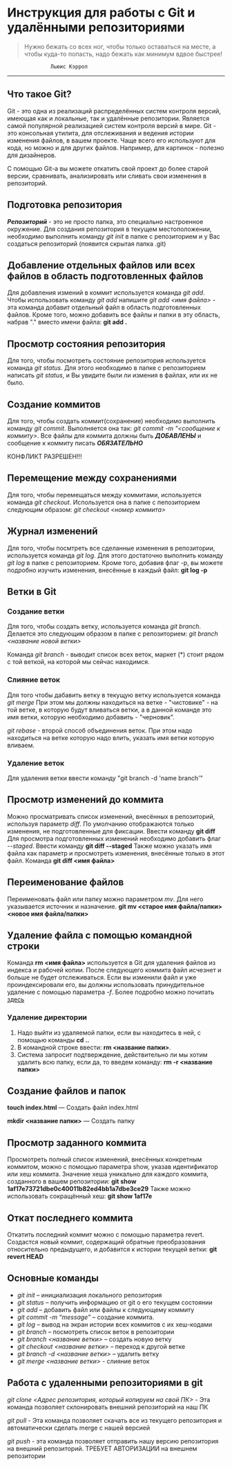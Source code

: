 # Инструкция для работы с Git и удалёнными репозиториями

>Нужно бежать со всех ног, чтобы только оставаться на месте, а чтобы куда-то попасть, надо бежать как минимум вдвое быстрее!
            
                  Льюис Кэррол
***
## Что такое Git?
Git - это одна из реализаций распределённых систем контроля версий, имеющая как и локальные, так и удалённые репозитории. Является самой популярной реализацией систем контроля версий в мире.
Git - это консольная утилита, для отслеживания и ведения истории изменения файлов, в вашем проекте. Чаще всего его используют для кода, но можно и для других файлов. Например, для картинок - полезно для дизайнеров.

С помощью Git-a вы можете откатить свой проект до более старой версии, сравнивать, анализировать или сливать свои изменения в репозиторий.


## Подготовка репозитория
***Репозиторий*** - это не просто папка, это специально настроенное окружение.
Для создания репозитория в текущем местоположении, необходимо выполнить команду *git init*  в папке с репозиторием и у Вас создаться репозиторий (появится скрытая папка .git)


## Добавление отдельных файлов или всех файлов в область подготовленных файлов 


Для добавления измений в коммит используется команда *git add*. Чтобы использовать команду *git add* напишите *git add <имя файла>* - эта команда добавит отдельный файл в область подготовленных файлов.
Кроме того, можно добавить все файлы и папки в эту область, набрав "." вместо имени файла: **git add .**


## Просмотр состояния репозитория
Для того, чтобы посмотреть состояние репозитория используется команда *git status*. Для этого необходимо в папке с репозиторием написать *git status*, и Вы увидите были ли измения в файлах, или их не было.

## Создание коммитов

Для того, чтобы создать коммит(сохранение) необходимо выполнить команду *git commit*. Выполняется она так: *git commit -m "<сообщение к коммиту>*. Все файлы для коммита должны быть ***ДОБАВЛЕНЫ*** и сообщение к коммиту писать ***ОБЯЗАТЕЛЬНО***

КОНФЛИКТ РАЗРЕШЕН!!!

## Перемещение между сохранениями
Для того, чтобы перемещаться между коммитами, используется команда *git checkout*. Используется она в папке с пепозиторием следующим образом: *git checkout <номер коммита>*

## Журнал изменений
Для того, чтобы посмтреть все сделанные изменения в репозитории, используется команда *git log*. Для этого достаточно выполнить команду *git log* в папке с репозиторием.
Кроме того, добавив флаг -p, вы можете подробно изучить изменения, внесённые в каждый файл: **git log -p**

## Ветки в Git

### Создание ветки

Для того, чтобы создать ветку, используется команда *git branch*. Делается это следующим образом в папке с репозиторием: *git branch <название новой ветки>*

Команда *git branch* - выводит список всех веток, маркет (*) стоит рядом с той веткой, на которой мы сейчас находимся.

### Слияние веток

Для того чтобы дабавить ветку в текущую ветку используется команда *git merge <name branch>*
При этом мы должны находиться на ветке - "чистовике" - на той ветке, в которую будут вливаться ветки, а <name branch> в данной команде это имя ветки, которую необходимо добавить - "черновик".

*git rebase* - второй способ объединения веток. При этом надо находиться на ветке которую надо влить, указать имя ветки которую вливаем. 

### Удаление веток
Для удаления ветки ввести команду "git branch -d 'name branch'"

## Просмотр изменений до коммита ##
Можно просматривать список изменений, внесённых в репозиторий, используя параметр *diff*. По умолчанию отображаются только изменения, не подготовленные для фиксации. Ввести команду **git diff**
Для просмотра подготовленных изменений необходимо добавить флаг *--staged*. Ввести команду **git diff --staged**
Также можно указать имя файла как параметр и просмотреть изменения, внесённые только в этот файл. Команда **git diff <имя файла>**

## Переименование файлов ##
Переименовать файл или папку можно параметром *mv*. Для него указывается источник и назначение. **git mv <старое имя файла/папки> <новое имя файла/папки>**

## Удаление файла с помощью командной строки ##
Команда **rm <имя файла>** используется в Git для удаления файлов из индекса и рабочей копии. После следующего коммита файл исчезнет и больше не будет отслеживаться. Если вы изменили файл и уже проиндексировали его, вы должны использовать принудительное удаление с помощью параметра *-f*.
Более подробно можно почитать [здесь](https://git-scm.com/book/ru/v2/%D0%9E%D1%81%D0%BD%D0%BE%D0%B2%D1%8B-Git-%D0%97%D0%B0%D0%BF%D0%B8%D1%81%D1%8C-%D0%B8%D0%B7%D0%BC%D0%B5%D0%BD%D0%B5%D0%BD%D0%B8%D0%B9-%D0%B2-%D1%80%D0%B5%D0%BF%D0%BE%D0%B7%D0%B8%D1%82%D0%BE%D1%80%D0%B8%D0%B9#r_removing_files)

### Удаление директории

1. Надо выйти из удаляемой папки, если вы находитесь в ней, с помощью команды **cd ..**
2. В командной строке ввести: **rm <название папки>**.
3. Система запросит подтверждение, действительно ли мы хотим удалить всю папку, если да, то введем команду: **rm -r <название папки>**


## Создание файлов и папок

**touch index.html** — Создать файл index.html

**mkdir <название папки>** — Создать папку

## Просмотр заданного коммита

Просмотреть полный список изменений, внесённых конкретным коммитом, можно с помощью параметра show, указав идентификатор или хеш коммита. Значение хеша уникально для каждого коммита, созданного в вашем репозитории: **git show 1af17e73721dbe0c40011b82ed4bb1a7dbe3ce29**
Также можно использовать сокращённый хеш: **git show 1af17e**

## Откат последнего коммита

Откатить последний коммит можно с помощью параметра revert. Создастся новый коммит, содержащий обратные преобразования относительно предыдущего, и добавится к истории текущей ветки: **git revert HEAD**

## Основные команды

* _git init_ – инициализация локального репозитория
* _git status_ – получить информацию от git о его текущем состоянии
* _git add_ – добавить файл или файлы к следующему коммиту
* _git commit -m “message”_ – создание коммита.
* _git log_ – вывод на экран истории всех коммитов с их хеш-кодами
* _git branch_ – посмотреть список веток в репозитории
* _git branch <название ветки>_ – создать новую ветку
* _git checkout <название ветки>_ – переход к другой ветке
* _git branch -d <название ветки>_ – удалить ветку
* _git merge <название ветки>_ - слияние веток


## Работа с удаленными репозиториями в git

*git clone <Адрес репозитория, который копируем на свой ПК>* - Эта команда позволяет склонировать внешний репозиторий на наш ПК 

*git pull* - Эта команда позволяет скачать все из текущего репозитория и автоматически
сделать merge с нашей версией 

*git push* - эта команда позволяет отправить нашу версию репозитория на внешний
репозиторий. ТРЕБУЕТ АВТОРИЗАЦИИ на внешнем репозитории